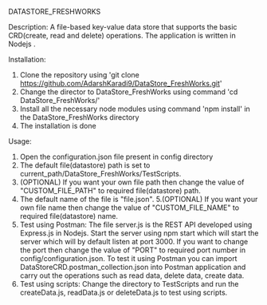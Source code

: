 DATASTORE_FRESHWORKS

Description: 
A file-based key-value data store that supports the basic CRD(create, read and delete) operations. The application is written in Nodejs .

Installation:
1. Clone the repository using 'git clone https://github.com/AdarshKaradi9/DataStore_FreshWorks.git'
2. Change the director to DataStore_FreshWorks using command 'cd DataStore_FreshWorks/'
3. Install all the necessary node modules using command 'npm install' in the DataStore_FreshWorks directory
4. The installation is done

Usage:
1. Open the configuration.json file present in config directory
2. The default file(datastore) path is set to current_path/DataStore_FreshWorks/TestScripts. 
3. (OPTIONAL) If you want your own file path then change the value of "CUSTOM_FILE_PATH" to required file(datastore) path.
4. The default name of the file is "file.json".
5.(OPTIONAL) If you want your own file name then change the value of "CUSTOM_FILE_NAME" to required file(datastore) name.
6. Test using Postman: The  file server.js is the REST API developed using Express.js in Nodejs. Start the server using npm start which will start the server which will by default listen at port 3000. If you want to change the port then change the value of "PORT" to required port number in config/configuration.json. To test it using Postman you can import DataStoreCRD.postman_collection.json into Postman application and carry out the operations such as read data, delete data, create data.
7. Test using scripts: Change the directory to TestScripts and run the createData.js, readData.js or deleteData.js to test using scripts.


